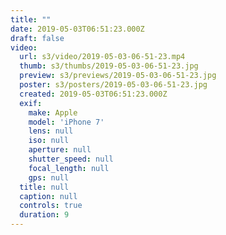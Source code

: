 ```yaml
---
title: ""
date: 2019-05-03T06:51:23.000Z
draft: false
video:
  url: s3/video/2019-05-03-06-51-23.mp4
  thumb: s3/thumbs/2019-05-03-06-51-23.jpg
  preview: s3/previews/2019-05-03-06-51-23.jpg
  poster: s3/posters/2019-05-03-06-51-23.jpg
  created: 2019-05-03T06:51:23.000Z
  exif:
    make: Apple
    model: 'iPhone 7'
    lens: null
    iso: null
    aperture: null
    shutter_speed: null
    focal_length: null
    gps: null
  title: null
  caption: null
  controls: true
  duration: 9
---
```


